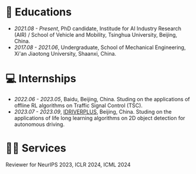 
# 📖 Educations
- *2021.08 - Present*, PhD candidate, Institude for AI Industry Research (AIR) / School of Vehicle and Mobility, Tsinghua University, Beijing, China.
- *2017.08 - 2021.06*, Undergraduate, School of Mechanical Engineering, Xi'an Jiaotong University, Shaanxi, China.

# 💻 Internships
- *2022.06 - 2023.05*, Baidu, Beijing, China. Studing on the applications of offline RL algorithms on Traffic Signal Control (TSC).
- *2023.07 - 2023.09*, [IDRIVERPLUS](https://www.idriverplus.com/en/index.html), Beijing, China. Studing on the applications of life long learning algorithms on 2D object detection for autonomous driving.

# 🧑‍🎨 Services
Reviewer for NeurIPS 2023, ICLR 2024, ICML 2024
